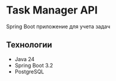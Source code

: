 # Task Manager API

Spring Boot приложение для учета задач

## Технологии
- Java 24
- Spring Boot 3.2
- PostgreSQL